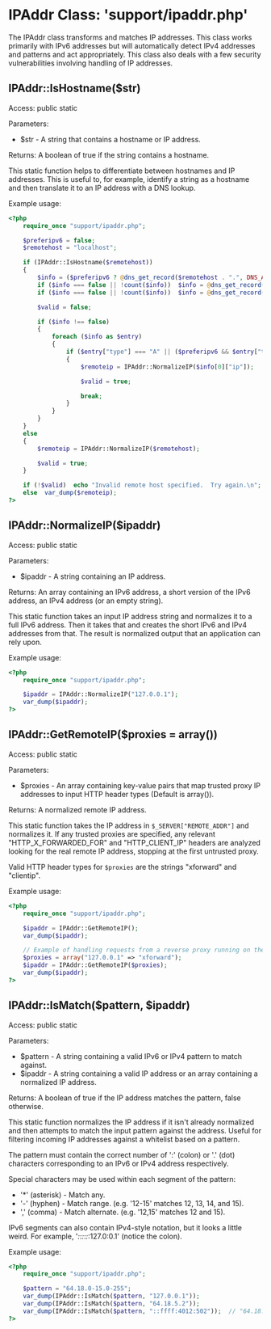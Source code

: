 IPAddr Class:  'support/ipaddr.php'
===================================

The IPAddr class transforms and matches IP addresses.  This class works primarily with IPv6 addresses but will automatically detect IPv4 addresses and patterns and act appropriately.  This class also deals with a few security vulnerabilities involving handling of IP addresses.

IPAddr::IsHostname($str)
------------------------

Access:  public static

Parameters:

* $str - A string that contains a hostname or IP address.

Returns:  A boolean of true if the string contains a hostname.

This static function helps to differentiate between hostnames and IP addresses.  This is useful to, for example, identify a string as a hostname and then translate it to an IP address with a DNS lookup.

Example usage:

```php
<?php
	require_once "support/ipaddr.php";

	$preferipv6 = false;
	$remotehost = "localhost";

	if (IPAddr::IsHostname($remotehost))
	{
		$info = ($preferipv6 ? @dns_get_record($remotehost . ".", DNS_AAAA) : false);
		if ($info === false || !count($info))  $info = @dns_get_record($remotehost . ".", DNS_A);
		if ($info === false || !count($info))  $info = @dns_get_record($remotehost . ".", DNS_ANY);

		$valid = false;

		if ($info !== false)
		{
			foreach ($info as $entry)
			{
				if ($entry["type"] === "A" || ($preferipv6 && $entry["type"] === "AAAA"))
				{
					$remoteip = IPAddr::NormalizeIP($info[0]["ip"]);

					$valid = true;

					break;
				}
			}
		}
	}
	else
	{
		$remoteip = IPAddr::NormalizeIP($remotehost);

		$valid = true;
	}

	if (!$valid)  echo "Invalid remote host specified.  Try again.\n";
	else  var_dump($remoteip);
?>
```

IPAddr::NormalizeIP($ipaddr)
----------------------------

Access:  public static

Parameters:

* $ipaddr - A string containing an IP address.

Returns:  An array containing an IPv6 address, a short version of the IPv6 address, an IPv4 address (or an empty string).

This static function takes an input IP address string and normalizes it to a full IPv6 address.  Then it takes that and creates the short IPv6 and IPv4 addresses from that.  The result is normalized output that an application can rely upon.

Example usage:

```php
<?php
	require_once "support/ipaddr.php";

	$ipaddr = IPAddr::NormalizeIP("127.0.0.1");
	var_dump($ipaddr);
?>
```

IPAddr::GetRemoteIP($proxies = array())
---------------------------------------

Access:  public static

Parameters:

* $proxies - An array containing key-value pairs that map trusted proxy IP addresses to input HTTP header types (Default is array()).

Returns:  A normalized remote IP address.

This static function takes the IP address in `$_SERVER["REMOTE_ADDR"]` and normalizes it.  If any trusted proxies are specified, any relevant "HTTP_X_FORWARDED_FOR" and "HTTP_CLIENT_IP" headers are analyzed looking for the real remote IP address, stopping at the first untrusted proxy.

Valid HTTP header types for `$proxies` are the strings "xforward" and "clientip".

Example usage:

```php
<?php
	require_once "support/ipaddr.php";

	$ipaddr = IPAddr::GetRemoteIP();
	var_dump($ipaddr);

	// Example of handling requests from a reverse proxy running on the same system.
	$proxies = array("127.0.0.1" => "xforward");
	$ipaddr = IPAddr::GetRemoteIP($proxies);
	var_dump($ipaddr);
?>
```

IPAddr::IsMatch($pattern, $ipaddr)
----------------------------------

Access:  public static

Parameters:

* $pattern - A string containing a valid IPv6 or IPv4 pattern to match against.
* $ipaddr - A string containing a valid IP address or an array containing a normalized IP address.

Returns:  A boolean of true if the IP address matches the pattern, false otherwise.

This static function normalizes the IP address if it isn't already normalized and then attempts to match the input pattern against the address.  Useful for filtering incoming IP addresses against a whitelist based on a pattern.

The pattern must contain the correct number of ':' (colon) or '.' (dot) characters corresponding to an IPv6 or IPv4 address respectively.

Special characters may be used within each segment of the pattern:

* '*' (asterisk) - Match any.
* '-' (hyphen) - Match range. (e.g. '12-15' matches 12, 13, 14, and 15).
* ',' (comma) - Match alternate. (e.g. '12,15' matches 12 and 15).

IPv6 segments can also contain IPv4-style notation, but it looks a little weird.  For example, '*:*:*:*:*:*:127.0:0.1' (notice the colon).

Example usage:

```php
<?php
	require_once "support/ipaddr.php";

	$pattern = "64.18.0-15.0-255";
	var_dump(IPAddr::IsMatch($pattern, "127.0.0.1"));
	var_dump(IPAddr::IsMatch($pattern, "64.18.5.2"));
	var_dump(IPAddr::IsMatch($pattern, "::ffff:4012:502"));  // "64.18.5.2" in IPv6 notation.
?>
```
